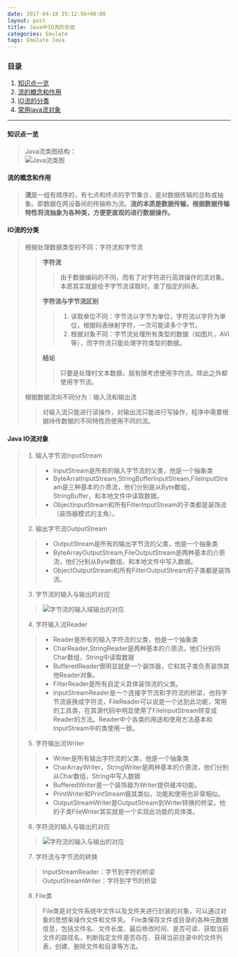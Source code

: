 ```yaml
---
date: 2017-04-18 15:12:56+00:00
layout: post
title: Java中IO流的总结
categories: Emulate
tags: Emulate Java
---
```


### 目录

1. [知识点一览](#step1)
2. [流的概念和作用](#step2)
3. [IO流的分类](#step3)
4. [常用java流对象](#step4)


---
#### <span id="step1">知识点一览</span>
> Java流类图结构：<br />
![Java流类图](http://pic002.cnblogs.com/images/2012/384764/2012031413373126.jpg 'Java流类图')<br />
> 

#### <span id="step2">流的概念和作用</span>
> **流**是一组有顺序的，有七点和终点的字节集合，是对数据传输的总称或抽象。即数据在两设备间的传输称为流。**流的本质是数据传输，根据数据传输特性将流抽象为各种类，方便更直观的进行数据操作。**
> 

#### <span id="step3">IO流的分类</span>
> 根据处理数据类型的不同：字符流和字节流<br />
>> **字符流**
>>> 由于数据编码的不同，而有了对字符进行高效操作的流对象。本质其实就是给予字节流读取时，查了指定的码表。<br />
>> 
>> **字符流与字节流区别**
>>> 1. 读取单位不同：字节流以字节为单位，字符流以字符为单位，根据码表映射字符，一次可能读多个字节。
>>> 2. 根据对象不同：字节流处理所有类型的数据（如图片，AVI等），而字符流只能处理字符类型的数据。<br />
>> 
>> **结论**
>>> 只要是处理村文本数据，就有限考虑使用字符流。除此之外都使用字节流。<br />
>> 
> 
> 根据数据流向不同分为：输入流和输出流<br />
>> 对输入流只能进行读操作，对输出流只能进行写操作，程序中需要根据待传数据的不同特性而使用不同的流。
> 

#### <span id="step4">Java IO流对象</span>
> 1. 输入字节流InputStream
>> * InputStream是所有的输入字节流的父类，他是一个抽象类
>> * ByteArratInputStream,StringBufferInputStream,FileInputStream是三种基本的介质流，他们分别是从Byte数组，StringBuffer，和本地文件中读取数据。
>> * ObjectInputStream和所有FilterInputStream的子类都是装饰流（装饰器模式的主角）。
> 2. 输出字节流OutputStream
>> * OutputStream是所有的输出字节流的父类，他是一个抽象类
>> * ByteArrayOutputStream,FileOutputStream是两种基本的介质流，他们分别从Byte数组，和本地文件中写入数据。
>> * ObjectOutputStream和所有FilterOutputStream的子类都是装饰流。
> 3. 字节流的输入与输出的对应
>> ![字节流的输入域输出的对应](http://pic002.cnblogs.com/images/2012/384764/2012031413383430.png '字节流的输入域输出的对应')
> 4. 字符输入流Reader
>> * Reader是所有的输入字符流的父类，他是一个抽象类
>> * CharReader,StringReader是两种基本的介质流，他们分别将Char数组，String中读取数据
>> * BufferedReader很明显就是一个装饰器，它和其子类负责装饰其他Reader对象。
>> * FilterReader是所有自定义具体装饰流的父类。
>> * InputStreamReader是一个连接字节流和字符流的桥梁，他将字节流装换成字符流，FileReader可以说是一个达到此功能，常用的工具类，在其源代码中明显使用了FileInputStream转变成Reader的方法。Reader中个各类的用途和使用方法基本和InputStream中的类使用一致。
> 5. 字符输出流Writer
>> * Writer是所有输出字符流的父类，他是一个抽象类
>> * CharArrayWriter，StringWriter是两种基本的介质流，他们分别从Char数组，String中写入数据
>> * BufferedWriter是一个装饰器为Writer提供缓冲功能。
>> * PrintWriter和PrintStream极其类似，功能和使用也非常相似。
>> * OutputStreamWriter是OutputStream到Writer转换的桥梁，他的子类FileWriter其实就是一个实现此功能的具体类。
> 6. 字符流的输入与输出的对应
>> ![字符流的输入与输出的对应](http://pic002.cnblogs.com/images/2012/384764/2012031413390861.png '字符流的输入与输出的对应')
> 7. 字符流与字节流的转换
>> InputStreamReader：字节到字符的桥梁<br />
>> OutputStreamWriter：字符到字节的桥梁<br />
> 8. File类
>> File类是对文件系统中文件以及文件夹进行封装的对象，可以通过对象的思想来操作文件和文件夹。 File类保存文件或目录的各种元数据信息，包括文件名、文件长度、最后修改时间、是否可读、获取当前文件的路径名，判断指定文件是否存在、获得当前目录中的文件列表，创建、删除文件和目录等方法。  

